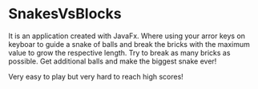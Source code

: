 # SnakesVsBlocks

It is an application created with JavaFx.
Where using your arror keys on keyboar to guide a snake of balls and break the bricks with the maximum value to grow the respective length.
Try to break as many bricks as possible.
Get additional balls and make the biggest snake ever!

Very easy to play but very hard to reach high scores!

